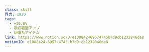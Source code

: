 ```yaml
---
class: skill
界力: 1920
tags:
  - +10.0%
  - 吸収範囲アップ
  - 回復系アイテム
link: https://www.notion.so/3-e100842469574745b7d9cb1232846da8
notionID: e1008424-6957-4745-b7d9-cb1232846da8
---
```

